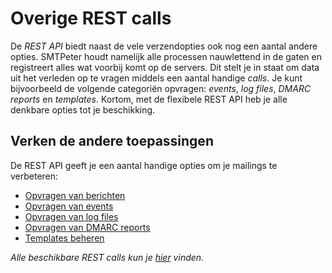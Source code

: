 # Overige REST calls

De *REST API* biedt naast de vele verzendopties ook nog een aantal andere opties.
SMTPeter houdt namelijk alle processen nauwlettend in de gaten en registreert 
alles wat voorbij komt op de servers. Dit stelt je in staat om data uit het verleden 
op te vragen middels een aantal handige *calls*. Je kunt bijvoorbeeld de volgende 
categoriën opvragen: *events*, *log files*, *DMARC reports* en *templates*. 
Kortom, met de flexibele REST API heb je alle denkbare opties tot je beschikking.


## Verken de andere toepassingen 

De REST API geeft je een aantal handige opties om je mailings te verbeteren:

* [Opvragen van berichten](rest-messages)
* [Opvragen van events](rest-events)
* [Opvragen van log files](rest-logfiles)
* [Opvragen van DMARC reports](rest-dmarc)
* [Templates beheren](rest-tempaltes)

*Alle beschikbare REST calls kun je [hier](all-rest-calls) vinden.*